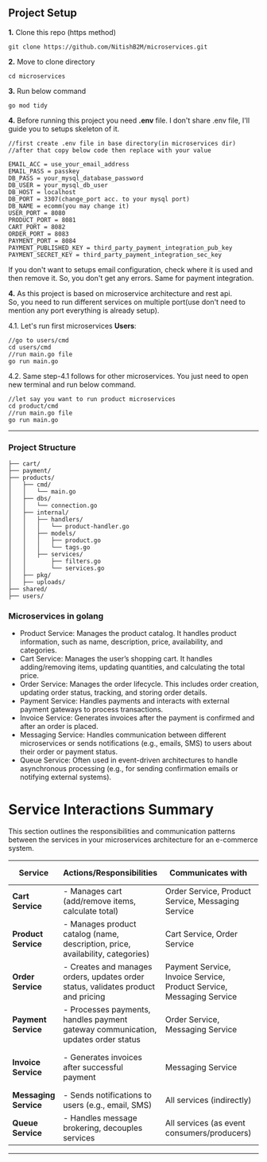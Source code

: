 ## Project Setup
**1.** Clone this repo (https method)
```text
git clone https://github.com/NitishB2M/microservices.git
```
**2.** Move to clone directory
```text
cd microservices
```
**3.** Run below command
```text
go mod tidy
```
**4.** Before running this project you need **.env** file. I don't share .env file, I'll guide you to setups skeleton of it.
```text
//first create .env file in base directory(in microservices dir)
//after that copy below code then replace with your value

EMAIL_ACC = use_your_email_address
EMAIL_PASS = passkey
DB_PASS = your_mysql_database_password
DB_USER = your_mysql_db_user
DB_HOST = localhost
DB_PORT = 3307(change_port acc. to your mysql port)
DB_NAME = ecomm(you may change it)
USER_PORT = 8080
PRODUCT_PORT = 8081
CART_PORT = 8082
ORDER_PORT = 8083
PAYMENT_PORT = 8084
PAYMENT_PUBLISHED_KEY = third_party_payment_integration_pub_key
PAYMENT_SECRET_KEY = third_party_payment_integration_sec_key
```
If you don't want to setups email configuration, check where it is used and then remove it. So, you don't get any errors.
Same for payment integration.

**4.** As this project is based on microservice architecture and rest api.<br/>
So, you need to run different services on multiple port(use don't need to mention any port everything is already setup).
<br/>

4.1. Let's run first microservices **Users**:
```text
//go to users/cmd
cd users/cmd
//run main.go file
go run main.go
```
4.2. Same step-4.1 follows for other microservices. You just need to open new terminal and run below command.
```text
//let say you want to run product microservices
cd product/cmd
//run main.go file
go run main.go
```

---
### Project Structure
```plaintext
├── cart/
├── payment/
├── products/
│   ├── cmd/
│   │   └── main.go
│   ├── dbs/
│   │   └── connection.go
│   ├── internal/
│   │   ├── handlers/
│   │   │   └── product-handler.go
│   │   ├── models/
│   │   │   ├── product.go
│   │   │   └── tags.go
│   │   ├── services/
│   │       ├── filters.go
│   │       └── services.go
│   ├── pkg/
│   ├── uploads/
├── shared/
├── users/
```

### Microservices in golang

- Product Service: Manages the product catalog. It handles product information, such as name, description, price, availability, and categories.
- Cart Service: Manages the user’s shopping cart. It handles adding/removing items, updating quantities, and calculating the total price.
- Order Service: Manages the order lifecycle. This includes order creation, updating order status, tracking, and storing order details.
- Payment Service: Handles payments and interacts with external payment gateways to process transactions.
- Invoice Service: Generates invoices after the payment is confirmed and after an order is placed.
- Messaging Service: Handles communication between different microservices or sends notifications (e.g., emails, SMS) to users about their order or payment status.
- Queue Service: Often used in event-driven architectures to handle asynchronous processing (e.g., for sending confirmation emails or notifying external systems).

# Service Interactions Summary

This section outlines the responsibilities and communication patterns between the services in your microservices architecture for an e-commerce system.

| **Service**        | **Actions/Responsibilities**                                                      | **Communicates with**                              | **Type of Communication**         |
|--------------------|----------------------------------------------------------------------------------|---------------------------------------------------|-----------------------------------|
| **Cart Service**    | - Manages cart (add/remove items, calculate total)                               | Order Service, Product Service, Messaging Service | Synchronous (HTTP)                |
| **Product Service** | - Manages product catalog (name, description, price, availability, categories)  | Cart Service, Order Service                       | Synchronous (HTTP)                |
| **Order Service**   | - Creates and manages orders, updates order status, validates product and pricing | Payment Service, Invoice Service, Product Service, Messaging Service | Synchronous (HTTP) / Asynchronous (Event-based) |
| **Payment Service** | - Processes payments, handles payment gateway communication, updates order status | Order Service, Messaging Service                  | Synchronous (HTTP) / Asynchronous (Event-based) |
| **Invoice Service** | - Generates invoices after successful payment                                     | Messaging Service                                  | Synchronous (HTTP) / Asynchronous (Event-based) |
| **Messaging Service** | - Sends notifications to users (e.g., email, SMS)                              | All services (indirectly)                         | Asynchronous (Event-based)        |
| **Queue Service**   | - Handles message brokering, decouples services                                  | All services (as event consumers/producers)        | Asynchronous (Event-based)        |

---
